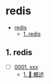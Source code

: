 # redis

<!-- region:toc -->

- [redis](#redis)
  - [1. redis](#1-redis)

<!-- endregion:toc -->

## 1. redis


- [ ] [0001. xxx](https://github.com/Tdahuyou/TNotes.redis/tree/main/notes/0001.%20xxx/README.md)
  - [1. 📝 概述](https://github.com/Tdahuyou/TNotes.redis/tree/main/notes/0001.%20xxx/README.md#1--概述)
